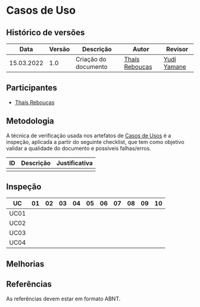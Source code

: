 # Casos de Uso

## Histórico de versões
| Data       | Versão | Descrição            | Autor                                         | Revisor                                      |
| ---------- | ------ | -------------------- | --------------------------------------------- | -------------------------------------------- |
| 15.03.2022 | 1.0    | Criação do documento | [Thaís Rebouças](https://github.com/Thais-ra) | [Yudi Yamane](https://github.com/yudi-azvd) |

## Participantes

- [Thaís Rebouças](https://github.com/Thais-ra)

## Metodologia

A técnica de verificação usada nos artefatos de [Casos de Usos](https://requisitos-de-software.github.io/2021.2-AntennaPod/modelagem/casosDeUso/) é a inspeção, aplicada a partir do seguinte checklist, que tem como objetivo validar a qualidade do documento e possíveis falhas/erros.

| ID  | Descrição | Justificativa |
| --- | --------- | ------------- |
|     |           |               |


## Inspeção

| UC   | 01  | 02  | 03  | 04  | 05  | 06  | 07  | 08  | 09  | 10  |
| ---- | --- | --- | --- | --- | --- | --- | --- | --- | --- | --- |
| UC01 |     |     |     |     |     |     |     |     |     |     |
| UC02 |     |     |     |     |     |     |     |     |     |     |
| UC03 |     |     |     |     |     |     |     |     |     |     |
| UC04 |     |     |     |     |     |     |     |     |     |     |


## Melhorias



## Referências

As referências devem estar em formato ABNT.